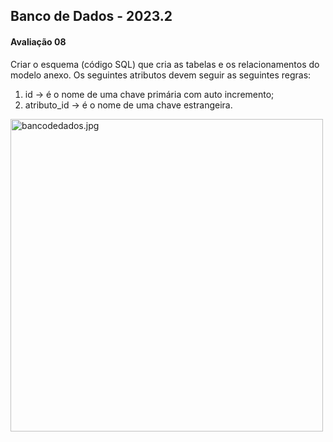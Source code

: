 <h2> Banco de Dados - 2023.2 </h2>

<h4> Avaliação 08 </h4>



Criar o esquema (código SQL) que cria as tabelas e os relacionamentos do modelo anexo. 
Os seguintes atributos devem seguir as seguintes regras:
1) id -> é o nome de uma chave primária com auto incremento;
2) atributo_id -> é o nome de uma chave estrangeira.

<img alt="bancodedados.jpg"  align="center"  height="500cm" src="https://github.com/thalitaasuzy/bd-info-p4/assets/112733274/873a8d1f-b879-45fb-b6d1-8e1b3dc98ba4"  />

<!-- -->
